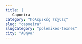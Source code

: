 ```yaml
---
title: |
   Capoeira
category: "Πολεμικές τέχνες"
slug: "capoeira"
slugCategory: "polemikes-texnes"
city: "Αθήνα"
---
```



